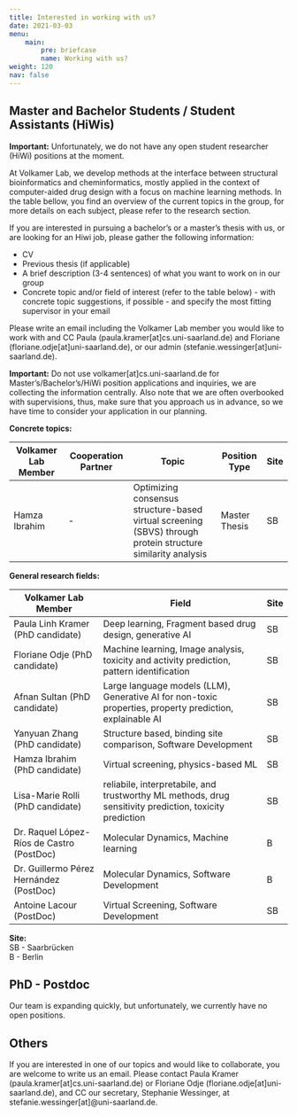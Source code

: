 ```yaml
---
title: Interested in working with us?
date: 2021-03-03
menu:
    main:
        pre: briefcase
        name: Working with us?
weight: 120
nav: false
---
```


## Master and Bachelor Students / Student Assistants (HiWis)

**Important:** Unfortunately, we do not have any open student researcher (HiWi) positions at the moment.

At Volkamer Lab, we develop methods at the interface between structural bioinformatics and cheminformatics, mostly applied in the context of computer-aided drug design with a focus on machine learning methods. 
In the table bellow, you find an overview of the current topics in the group, for more details on each subject, please refer to the research section.


If you are interested in pursuing a bachelor’s or a master’s thesis with us, or are looking for an Hiwi job, please gather the following information:
- CV
- Previous thesis (if applicable)
- A brief description (3-4 sentences) of what you want to work on in our group
- Concrete topic and/or field of interest (refer to the table below) - with concrete topic suggestions, if possible - and specify the most fitting supervisor in your email

Please write an email including the Volkamer Lab member you would like to work with and CC Paula (paula.kramer[at]cs.uni-saarland.de) and Floriane (floriane.odje[at]uni-saarland.de), or our admin (stefanie.wessinger[at]uni-saarland.de). 

**Important:** Do not use volkamer[at]cs.uni-saarland.de for Master’s/Bachelor’s/HiWi position applications and inquiries, we are collecting the information centrally. Also note that we are often overbooked with supervisions, thus, make sure that you approach us in advance, so we have time to consider your application in our planning.

**Concrete topics:** 

| Volkamer Lab Member | Cooperation Partner | Topic | Position Type | Site |
|--------------------------------------|--------------------------|-------------------------------------------------------------|-----------|------------|
| Hamza Ibrahim | - |  Optimizing consensus structure-based virtual screening (SBVS) through protein structure similarity analysis | Master Thesis | SB| 

**General research fields:**

| Volkamer Lab Member                   | Field                                                                                             | Site       |
|--------------------------------------|--------------------------------------------------------------------------------------------------|------------|
| Paula Linh Kramer (PhD candidate)    | Deep learning, Fragment based drug design, generative AI                                         | SB         |
| Floriane Odje (PhD candidate)        | Machine learning, Image analysis, toxicity and activity prediction, pattern identification                    | SB         |
| Afnan Sultan (PhD candidate)         | Large language models (LLM), Generative AI for non-toxic properties, property prediction, explainable AI | SB         |
| Yanyuan Zhang (PhD candidate)        | Structure based, binding site comparison, Software Development                                   | SB         |
| Hamza Ibrahim (PhD candidate)        | Virtual screening, physics-based ML                                                              | SB         |
| Lisa-Marie Rolli (PhD candidate) | reliabile, interpretabile, and trustworthy  ML methods, drug sensitivity prediction, toxicity prediction | SB |
| Dr. Raquel López-Ríos de Castro (PostDoc) | Molecular Dynamics, Machine learning                                                             | B          |
| Dr. Guillermo Pérez Hernández (PostDoc)   | Molecular Dynamics, Software Development                                                         | B          |
| Antoine Lacour (PostDoc)             | Virtual Screening, Software Development                                                          | SB         |


**Site:**  
SB - Saarbrücken  
B - Berlin 


## PhD - Postdoc 
Our team is expanding quickly, but unfortunately, we currently have no open positions.


## Others
If you are interested in one of our topics and would like to collaborate, you are welcome to write us an email. 
Please contact Paula Kramer (paula.kramer[at]cs.uni-saarland.de) or Floriane Odje (floriane.odje[at]uni-saarland.de), and CC our secretary, Stephanie Wessinger, at stefanie.wessinger[at]@uni-saarland.de.
